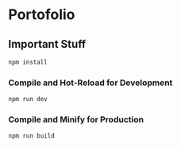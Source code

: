 # Portofolio

## Important Stuff

```sh
npm install
```

### Compile and Hot-Reload for Development

```sh
npm run dev
```

### Compile and Minify for Production

```sh
npm run build
```
